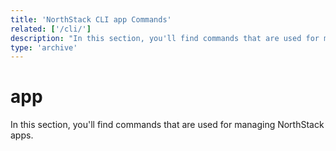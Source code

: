 ```yaml
---
title: 'NorthStack CLI app Commands'
related: ['/cli/']
description: "In this section, you'll find commands that are used for managing NorthStack apps."
type: 'archive'
---
```


# app

In this section, you'll find commands that are used for managing NorthStack apps.

